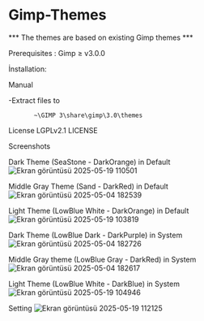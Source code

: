 # Gimp-Themes

*** The themes are based on existing Gimp themes ***

Prerequisites : Gimp ≥ v3.0.0

İnstallation:

Manual

-Extract files to 

           ~\GIMP 3\share\gimp\3.0\themes
License
LGPLv2.1 LICENSE

Screenshots

Dark Theme (SeaStone - DarkOrange) in Default
![Ekran görüntüsü 2025-05-19 110501](https://github.com/user-attachments/assets/8d938e43-9fe2-4cb4-b123-f099fc83e670)

Middle Gray Theme (Sand - DarkRed) in Default
![Ekran görüntüsü 2025-05-04 182539](https://github.com/user-attachments/assets/34c5cfef-85d2-457d-8589-2f4bf4aaf283)

Light Theme (LowBlue White - DarkOrange) in Default
![Ekran görüntüsü 2025-05-19 103819](https://github.com/user-attachments/assets/1fb1a068-b164-4036-9049-3497bc109ed5)

Dark Theme (LowBlue Dark - DarkPurple) in System
![Ekran görüntüsü 2025-05-04 182726](https://github.com/user-attachments/assets/99fa0883-9c57-44f6-9f33-c67ea0bd5fd0)

Middle Gray theme (LowBlue Gray - DarkRed) in System
![Ekran görüntüsü 2025-05-04 182617](https://github.com/user-attachments/assets/3923cbaa-90c5-49a9-b46a-61c8a6a5b82b)

Light Theme (LowBlue White - DarkBlue) in System
![Ekran görüntüsü 2025-05-19 104946](https://github.com/user-attachments/assets/00de3935-867e-409b-973a-70316f6dbfe7)

Setting
![Ekran görüntüsü 2025-05-19 112125](https://github.com/user-attachments/assets/2078c294-8fd9-46a1-8ceb-4b40146ee9eb)



